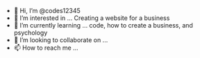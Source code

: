 - 👋 Hi, I’m @codes12345
- 👀 I’m interested in ... Creating a website for a business 
- 🌱 I’m currently learning ... code, how to create a business, and psychology  
- 💞️ I’m looking to collaborate on ... 
- 📫 How to reach me ... 

<!---
codes12345/codes12345 is a ✨ special ✨ repository because its `README.md` (this file) appears on your GitHub profile.
You can click the Preview link to take a look at your changes.
--->
